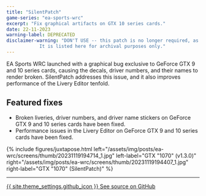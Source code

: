 ```yaml
---
title: "SilentPatch"
game-series: "ea-sports-wrc"
excerpt: "Fix graphical artifacts on GTX 10 series cards."
date: 22-11-2023
warning-label: DEPRECATED
disclaimer-warning: "DON'T USE -- this patch is no longer required, as this issue has been [officially fixed in the v1.4.0 update](http://x.ea.com/78991){:target=\"_blank\"}.
            It is listed here for archival purposes only."
---
```


EA Sports WRC launched with a graphical bug exclusive to GeForce GTX 9 and 10 series cards, causing the decals, driver numbers, and their names to render broken.
SilentPatch addresses this issue, and it also improves performance of the Livery Editor tenfold.

## Featured fixes

* Broken liveries, driver numbers, and driver name stickers on GeForce GTX 9 and 10 series cards have been fixed.
* Performance issues in the Livery Editor on GeForce GTX 9 and 10 series cards have been fixed.

{% include figures/juxtapose.html left="/assets/img/posts/ea-wrc/screens/thumb/20231119194714_1.jpg" left-label="GTX \"1070\" (v1.3.0)"
                right="/assets/img/posts/ea-wrc/screens/thumb/20231119194407_1.jpg" right-label="GTX \"1070\" (SilentPatch)" %}

***

<a href="https://github.com/CookiePLMonster/SilentPatchEAWRC" class="button github" target="_blank">{{ site.theme_settings.github_icon }} See source on GitHub</a>
